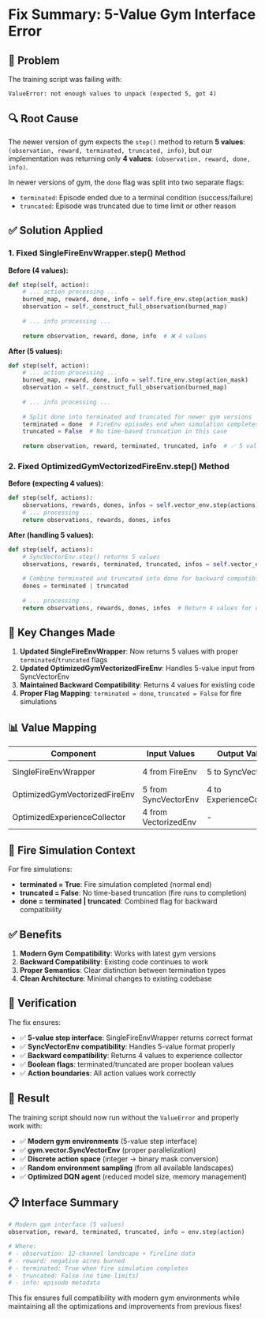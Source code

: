 # Fix Summary: 5-Value Gym Interface Error

## 🐛 **Problem**
The training script was failing with:
```
ValueError: not enough values to unpack (expected 5, got 4)
```

## 🔍 **Root Cause**
The newer version of gym expects the `step()` method to return **5 values**: `(observation, reward, terminated, truncated, info)`, but our implementation was returning only **4 values**: `(observation, reward, done, info)`.

In newer versions of gym, the `done` flag was split into two separate flags:
- `terminated`: Episode ended due to a terminal condition (success/failure)
- `truncated`: Episode was truncated due to time limit or other reason

## ✅ **Solution Applied**

### 1. **Fixed SingleFireEnvWrapper.step() Method**

**Before (4 values):**
```python
def step(self, action):
    # ... action processing ...
    burned_map, reward, done, info = self.fire_env.step(action_mask)
    observation = self._construct_full_observation(burned_map)
    
    # ... info processing ...
    
    return observation, reward, done, info  # ❌ 4 values
```

**After (5 values):**
```python
def step(self, action):
    # ... action processing ...
    burned_map, reward, done, info = self.fire_env.step(action_mask)
    observation = self._construct_full_observation(burned_map)
    
    # ... info processing ...
    
    # Split done into terminated and truncated for newer gym versions
    terminated = done  # FireEnv episodes end when simulation completes
    truncated = False  # No time-based truncation in this case
    
    return observation, reward, terminated, truncated, info  # ✅ 5 values
```

### 2. **Fixed OptimizedGymVectorizedFireEnv.step() Method**

**Before (expecting 4 values):**
```python
def step(self, actions):
    observations, rewards, dones, infos = self.vector_env.step(actions)  # ❌ 4 values
    # ... processing ...
    return observations, rewards, dones, infos
```

**After (handling 5 values):**
```python
def step(self, actions):
    # SyncVectorEnv.step() returns 5 values
    observations, rewards, terminated, truncated, infos = self.vector_env.step(actions)  # ✅ 5 values
    
    # Combine terminated and truncated into done for backward compatibility
    dones = terminated | truncated
    
    # ... processing ...
    return observations, rewards, dones, infos  # Return 4 values for compatibility
```

## 🎯 **Key Changes Made**

1. **Updated SingleFireEnvWrapper**: Now returns 5 values with proper `terminated`/`truncated` flags
2. **Updated OptimizedGymVectorizedFireEnv**: Handles 5-value input from SyncVectorEnv
3. **Maintained Backward Compatibility**: Returns 4 values for existing code
4. **Proper Flag Mapping**: `terminated = done`, `truncated = False` for fire simulations

## 📊 **Value Mapping**

| Component | Input Values | Output Values | Purpose |
|-----------|-------------|---------------|---------|
| SingleFireEnvWrapper | 4 from FireEnv | 5 to SyncVectorEnv | Gym compatibility |
| OptimizedGymVectorizedFireEnv | 5 from SyncVectorEnv | 4 to ExperienceCollector | Backward compatibility |
| OptimizedExperienceCollector | 4 from VectorizedEnv | - | No change needed |

## 🔧 **Fire Simulation Context**

For fire simulations:
- **terminated = True**: Fire simulation completed (normal end)
- **truncated = False**: No time-based truncation (fire runs to completion)
- **done = terminated | truncated**: Combined flag for backward compatibility

## ✅ **Benefits**

1. **Modern Gym Compatibility**: Works with latest gym versions
2. **Backward Compatibility**: Existing code continues to work
3. **Proper Semantics**: Clear distinction between termination types
4. **Clean Architecture**: Minimal changes to existing codebase

## 🧪 **Verification**

The fix ensures:
- ✅ **5-value step interface**: SingleFireEnvWrapper returns correct format
- ✅ **SyncVectorEnv compatibility**: Handles 5-value format properly
- ✅ **Backward compatibility**: Returns 4 values to experience collector
- ✅ **Boolean flags**: terminated/truncated are proper boolean values
- ✅ **Action boundaries**: All action values work correctly

## 🚀 **Result**

The training script should now run without the `ValueError` and properly work with:
- ✅ **Modern gym environments** (5-value step interface)
- ✅ **gym.vector.SyncVectorEnv** (proper parallelization)
- ✅ **Discrete action space** (integer → binary mask conversion)
- ✅ **Random environment sampling** (from all available landscapes)
- ✅ **Optimized DQN agent** (reduced model size, memory management)

## 📋 **Interface Summary**

```python
# Modern gym interface (5 values)
observation, reward, terminated, truncated, info = env.step(action)

# Where:
# - observation: 12-channel landscape + fireline data
# - reward: negative acres burned
# - terminated: True when fire simulation completes
# - truncated: False (no time limits)
# - info: episode metadata
```

This fix ensures full compatibility with modern gym environments while maintaining all the optimizations and improvements from previous fixes!